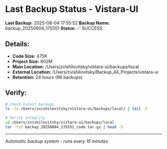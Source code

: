 # Last Backup Status - Vistara-UI

**Last Backup:** 2025-08-04 17:55:52
**Backup Name:** backup_20250804_175551
**Status:** ✅ SUCCESS

## Details:
- **Code Size:** 475K
- **Project Size:** 802M
- **Main Location:** /Users/zvishilovitsky/vistara-ui/backups/local
- **External Location:** /Users/zvishilovitsky/Backup_All_Projects/vistara-ui
- **Retention:** 24 hours (96 backups)

## Verify:
```bash
# Check latest backups
ls -la /Users/zvishilovitsky/vistara-ui/backups/local/ | tail -5

# Verify integrity
cd /Users/zvishilovitsky/vistara-ui/backups/local
tar -tzf backup_20250804_175551_code.tar.gz | head -5
```

---
*Automatic backup system - runs every 15 minutes*
